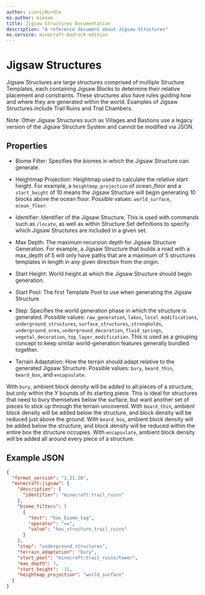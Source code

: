 ```yaml
---
author: iconicNurdle
ms.author: mikeam
title: Jigsaw Structures Documentation 
description: "A reference document about Jigsaw Structures"
ms.service: minecraft-bedrock-edition
---
```


# Jigsaw Structures

Jigsaw Structures are large structures comprised of multiple Structure Templates, each containing Jigsaw Blocks to determine their relative placement and constraints. These structures also have rules guiding how and where they are generated within the world. Examples of Jigsaw Structures include Trail Ruins and Trial Chambers.  

Note: Other Jigsaw Structures such as Villages and Bastions use a legacy version of the Jigsaw Structure System and cannot be modified via JSON.

## Properties

- Biome Filter: Specifies the biomes in which the Jigsaw Structure can generate.

- Heightmap Projection: Heightmap used to calculate the relative start height. For example, a `heightmap_projection` of ocean_floor and a `start_height` of 10 means the Jigsaw Structure will begin generating 10 blocks above the ocean floor. Possible values: `world_surface`, `ocean_floor`.

- Identifier: Identifier of the Jigsaw Structure. This is used with commands such as `/locate`, as well as within Structure Set definitions to specify which Jigsaw Structures are included in a given set.

- Max Depth: The maximum recursion depth for Jigsaw Structure Generation. For example, a Jigsaw Structure that builds a road with a max_depth of 5 will only have paths that are a maximum of 5 structures templates in length in any given direction from the origin.

- Start Height: World height at which the Jigsaw Structure should begin generation.

- Start Pool: The first Template Pool to use when generating the Jigsaw Structure.

- Step: Specifies the world generation phase in which the structure is generated. Possible values: `raw_generation`, `lakes`, `local_modifications`, `underground_structures`, `surface_structures`, `strongholds`, `underground_ores`, `underground_decoration`, `fluid_springs`, `vegetal_decoration`, `top_layer_modification`. This is used as a grouping concept to keep similar world-generation features generally bundled together.

- Terrain Adaptation: How the terrain should adapt relative to the generated Jigsaw Structure. Possible values: `bury`, `beard_thin`, `beard_box`, and `encapsulate`.

With `bury`, ambient block density will be added to all pieces of a structure, but only within the Y bounds of its starting piece. This is ideal for structures that need to bury themselves below the surface, but want another set of pieces to stick up through the terrain uncovered.
With `beard_thin`, ambient block density will be added below the structure, and block density will be reduced just above the ground.
With `beard_box`, ambient block density will be added below the structure, and block density will be reduced within the entire box the structure occupies.
With `encapsulate`, ambient block density will be added all around every piece of a structure.

## Example JSON

```json
{ 
  "format_version": "1.21.20", 
  "minecraft:jigsaw": { 
    "description": { 
      "identifier": "minecraft:trail_ruins" 
    }, 
    "biome_filters": [ 
      { 
        "test": "has_biome_tag", 
        "operator": "==", 
        "value": "has_structure_trail_ruins" 
      } 
    ], 
    "step": "underground_structures", 
    "terrain_adaptation": "bury", 
    "start_pool": "minecraft:trail_ruins/tower", 
    "max_depth": 7, 
    "start_height": -15, 
    "heightmap_projection": "world_surface" 
  } 
} 
```
